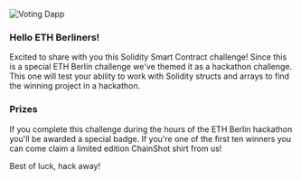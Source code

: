 ![Voting Dapp](http://res.cloudinary.com/divzjiip8/image/upload/v1535498775/ETHBerlin-logo-inline-for-website2_ernr2y.png "ETH Berlin")

### Hello ETH Berliners! 

Excited to share with you this Solidity Smart Contract challenge! Since this is a special ETH Berlin challenge we've themed it as a hackathon challenge. This one will test your ability to work with Solidity structs and arrays to find the winning project in a hackathon.

### Prizes

If you complete this challenge during the hours of the ETH Berlin hackathon you'll be awarded a special badge. If you're one of the first ten winners you can come claim a limited edition ChainShot shirt from us!

Best of luck, hack away! 